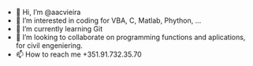 - 👋 Hi, I’m @aacvieira
- 👀 I’m interested in coding for VBA, C, Matlab, Phython, ...
- 🌱 I’m currently learning Git
- 💞️ I’m looking to collaborate on programming functions and aplications, for civil engeniering.
- 📫 How to reach me +351.91.732.35.70

<!---
aacvieira/aacvieira is a ✨ special ✨ repository because its `README.md` (this file) appears on your GitHub profile.
You can click the Preview link to take a look at your changes.
--->
